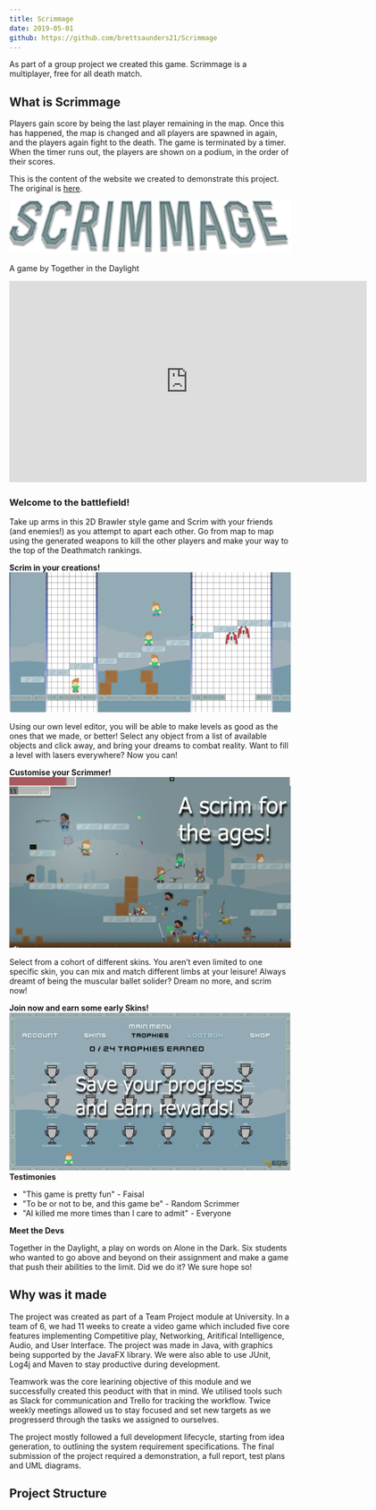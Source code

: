```yaml
---
title: Scrimmage
date: 2019-05-01
github: https://github.com/brettsaunders21/Scrimmage
---
```


As part of a group project we created this game. Scrimmage is a multiplayer, free for all death match. 

## What is Scrimmage

Players gain score by being the last player remaining in the map. Once this has happened, the map is changed and all players are spawned in again, and the players again fight to the death. The game is terminated by a timer. When the timer runs out, the players are shown on a podium, in the order of their scores.

This is the content of the website we created to demonstrate this project. The original is [here](https://togetherinthelight.wordpress.com/).
<div class="container">
	<div class="card">
		<img src="/assets/projects/scrimmage/logo.png" alt="">
		<p>A game by Together in the Daylight</p>
		<iframe width="640" height="360" src="https://www.youtube.com/embed/kL33UYmG7q4" frameborder="0" allow="accelerometer; autoplay; encrypted-media; gyroscope; picture-in-picture" allowfullscreen></iframe>
		<h3>Welcome to the battlefield!</h3>
		<p>Take up arms in this 2D Brawler style game and Scrim with your friends (and enemies!) as you attempt to apart each other. Go from map to map using the generated weapons to kill the other players and make your way to the top of the Deathmatch rankings.</p>
		<b>Scrim in your creations!</b>
		<img src="/assets/projects/scrimmage/scrimmage-1.png" alt="">
		<p>Using our own level editor, you will be able to make levels as good as the ones that we made, or better! Select any object from a list of available objects and click away, and bring your dreams to combat reality. Want to fill a level with lasers everywhere? Now you can!</p>
		<b>Customise your Scrimmer!</b>
		<img src="/assets/projects/scrimmage/scrimmage-2.png" alt="">
		<p>Select from a cohort of different skins. You aren’t even limited to one specific skin, you can mix and match different limbs at your leisure! Always dreamt of being the muscular ballet solider? Dream no more, and scrim now!</p>
		<b>Join now and earn some early Skins!</b>
		<img src="/assets/projects/scrimmage/scrimmage-3.png" alt="">
		<b>Testimonies</b>
		<ul>
			<li>"This game is pretty fun" - Faisal</li>
			<li>"To be or not to be, and this game be" - Random Scrimmer</li>
			<li>"AI killed me more times than I care to admit" - Everyone</li>
		</ul>
		<b>Meet the Devs</b>
		<p>Together in the Daylight, a play on words on Alone in the Dark. Six students who wanted to go above and beyond on their assignment and make a game that push their abilities to the limit. Did we do it? We sure hope so!</p>
	</div>
</div>

## Why was it made

The project was created as part of a Team Project module at University. In a team of 6, we had 11 weeks to create a video game which included five core features implementing Competitive play, Networking, Aritifical Intelligence, Audio, and User Interface. The project was made in Java, with graphics being supported by the JavaFX library. We were also able to use JUnit, Log4j and Maven to stay productive during development. 

Teamwork was the core learining objective of this module and we successfully created this peoduct with that in mind. We utilised tools such as Slack for communication and Trello for tracking the workflow. Twice weekly meetings allowed us to stay focused and set new targets as we progresserd through the tasks we assigned to ourselves. 

The project mostly followed a full development lifecycle, starting from idea generation, to outlining the system requirement specifications. The final submission of the project required a demonstration, a full report, test plans and UML diagrams. 

## Project Structure

